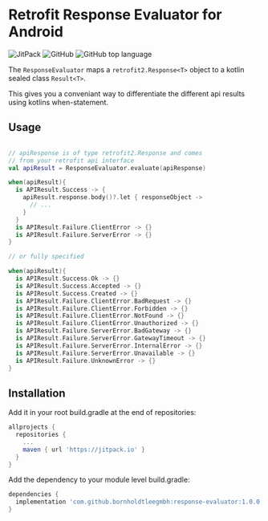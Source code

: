 # Retrofit Response Evaluator for Android

![JitPack](https://img.shields.io/jitpack/version/com.github.bornholdtleegmbh/response-evaluator?color=%23cdb83&style=for-the-badge)
![GitHub](https://img.shields.io/github/license/bornholdtleegmbh/response-evaluator?color=%230087ff&style=for-the-badge)
![GitHub top language](https://img.shields.io/github/languages/top/bornholdtleegmbh/response-evaluator?color=%23875dff&style=for-the-badge)

The `ResponseEvaluator` maps a `retrofit2.Response<T>` object to a kotlin sealed class `Result<T>`.

This gives you a conveniant way to differentiate the different api results using kotlins when-statement.

## Usage

```kotlin

// apiResponse is of type retrofit2.Response and comes 
// from your retrofit api interface
val apiResult = ResponseEvaluator.evaluate(apiResponse)

when(apiResult){
  is APIResult.Success -> {
    apiResult.response.body()?.let { responseObject ->
      // ...
    }
  }
  is APIResult.Failure.ClientError -> {}
  is APIResult.Failure.ServerError -> {}
}

// or fully specified

when(apiResult){
  is APIResult.Success.Ok -> {}
  is APIResult.Success.Accepted -> {}
  is APIResult.Success.Created -> {}
  is APIResult.Failure.ClientError.BadRequest -> {}
  is APIResult.Failure.ClientError.Forbidden -> {}
  is APIResult.Failure.ClientError.NotFound -> {}
  is APIResult.Failure.ClientError.Unauthorized -> {}
  is APIResult.Failure.ServerError.BadGateway -> {}
  is APIResult.Failure.ServerError.GatewayTimeout -> {}
  is APIResult.Failure.ServerError.InternalError -> {}
  is APIResult.Failure.ServerError.Unavailable -> {}
  is APIResult.Failure.UnknownError -> {}
}
````

## Installation

Add it in your root build.gradle at the end of repositories:
```gradle
allprojects {
  repositories {
    ...
    maven { url 'https://jitpack.io' }
  }
}
```

Add the dependency to your module level build.gradle:
```gradle
dependencies {
  implementation 'com.github.bornholdtleegmbh:response-evaluator:1.0.0'
}
```
